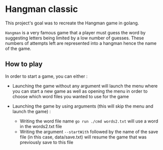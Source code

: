 <h1>Hangman classic</h1>


This project's goal was to recreate the Hangman game in golang.

``Hangman`` is a very famous game that a player must guess the word by suggesting letters being limited by a low number of guesses. These numbers of attempts left are represented into a hangman hence the name of the game.

<h2>How to play</h2>


In order to start a game, you can either :

* Launching the game without any argument will launch the menu where you can start a new game as well as opening the menu in order to choose which word files you wanted to use for the game

- Launching the game by using arguments (this will skip the menu and launch the game) : 

  - Writing the word file name ```go run ./cmd words2.txt``` will use a word in the words2.txt file
  - Writing the argument ```--startWith``` followed by the name of the save file (in this case, data/save.txt) will resume the game that was previously save to this file


